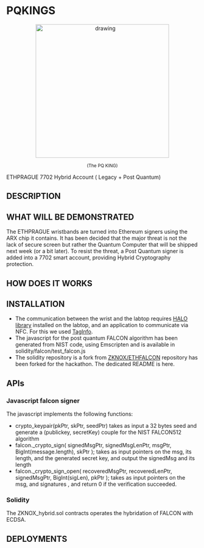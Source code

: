 # PQKINGS

<p align="center">
<img src="[../../../../../images/pectra.png](https://github.com/user-attachments/assets/9cc3feef-405e-4003-afbc-5d7730ff0326)" alt="drawing" class="center" width="350"/>
<p align="center">
<small>(The PQ KING)</small>


ETHPRAGUE 7702 Hybrid Account ( Legacy + Post Quantum)

## DESCRIPTION

## WHAT WILL BE DEMONSTRATED

The ETHPRAGUE wristbands are turned into Ethereum signers using the ARX chip it contains. It has been decided that the major threat is not the lack of secure screen but rather the Quantum 
Computer that will be shipped next week (or a bit later). To resist the threat, a Post Quantum signer is added into a 7702 smart account, providing Hybrid Cryptography protection.

## HOW DOES IT WORKS

## INSTALLATION

- The communication between the wrist and the labtop requires [HALO library](https://github.com/arx-research/libhalo) installed on the labtop, and an application to communicate via NFC. For this we used [TagInfo](https://play.google.com/store/apps/details?id=com.nxp.taginfolite&hl=fr).
- The javascript for the post quantum FALCON algorithm has been generated from NIST code, using Emscripten and is available in solidity/falcon/test_falcon.js
- The solidity repository is a fork from [ZKNOX/ETHFALCON](https://github.com/ZKNoxHQ/ETHFALCON) repository has been forked for the hackathon. The dedicated README is here.




## APIs

### Javascript falcon signer
The javascript implements the following functions:
- crypto_keypair(pkPtr, skPtr, seedPtr) takes as input a 32 bytes seed and generate a (publickey, secretKey) couple for the NIST FALCON512 algorithm
- falcon._crypto_sign(
    signedMsgPtr,
    signedMsgLenPtr,
    msgPtr,
    BigInt(message.length), 
    skPtr
  ); takes as input pointers on the msg, its length, and the generated secret key, and output the signedMsg and its length
- falcon._crypto_sign_open(
  recoveredMsgPtr,
  recoveredLenPtr,
  signedMsgPtr,
  BigInt(sigLen), 
  pkPtr
);
takes as input pointers on the msg, and signatures , and return 0 if the verification succeeded. 

### Solidity

The ZKNOX_hybrid.sol contracts operates the hybridation of FALCON with ECDSA.

## DEPLOYMENTS
